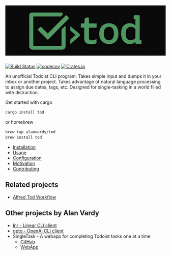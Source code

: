 # ![Tod](tod-crop.jpeg)

[![Build Status](https://github.com/alanvardy/tod/workflows/ci/badge.svg)](https://github.com/alanvardy/tod) [![codecov](https://codecov.io/gh/alanvardy/tod/branch/main/graph/badge.svg?token=9FBJK1SU0K)](https://codecov.io/gh/alanvardy/tod) [![Crates.io](https://img.shields.io/crates/v/tod.svg)](https://crates.io/crates/tod)

An unofficial Todoist CLI program. Takes simple input and dumps it in your inbox or another project. Takes advantage of natural language processing to assign due dates, tags, etc. Designed for single-tasking in a world filled with distraction.

Get started with cargo

```bash
cargo install tod
```

or homebrew

```bash
brew tap alanvardy/tod
brew install tod
```

- [Installation](/docs/installation.md)
- [Usage](/docs/usage.md)
- [Configuration](/docs/configuration.md)
- [Motivation](/docs/motivation.md)
- [Contributing](/docs/contributing.md)

## Related projects

- [Alfred Tod Workflow](https://github.com/stacksjb/AlfredTodWorkflow)

## Other projects by Alan Vardy

- [lnr - Linear CLI client](https://github.com/alanvardy/lnr)
- [gpto - OpenAI CLI client](https://github.com/alanvardy/gpto)
- SingleTask - A webapp for completing Todoist tasks one at a time
  - [GitHub](https://github.com/alanvardy/singletask)
  - [WebApp](https://singletask-6hm5.shuttle.app)

